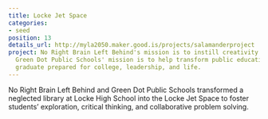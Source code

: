 ```yaml
---
title: Locke Jet Space
categories:
- seed
position: 13
details_url: http://myla2050.maker.good.is/projects/salamanderproject
project: No Right Brain Left Behind's mission is to instill creativity in education.
  Green Dot Public Schools' mission is to help transform public education so all students
  graduate prepared for college, leadership, and life.
---
```


No Right Brain Left Behind and Green Dot Public Schools transformed a neglected library at Locke High School into the Locke Jet Space to foster students’ exploration, critical thinking, and collaborative problem solving.

